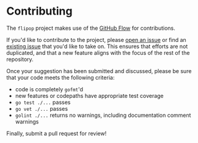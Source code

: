 Contributing
============

The `flipop` project makes use of the [GitHub Flow](https://guides.github.com/introduction/flow/)
for contributions.

If you'd like to contribute to the project, please
[open an issue](https://github.com/digitalocean/flipop/issues/new) or find an
[existing issue](https://github.com/digitalocean/flipop/issues) that you'd like
to take on.  This ensures that efforts are not duplicated, and that a new feature
aligns with the focus of the rest of the repository.

Once your suggestion has been submitted and discussed, please be sure that your
code meets the following criteria:
  - code is completely `gofmt`'d
  - new features or codepaths have appropriate test coverage
  - `go test ./...` passes
  - `go vet ./...` passes
  - `golint ./...` returns no warnings, including documentation comment warnings

Finally, submit a pull request for review!
